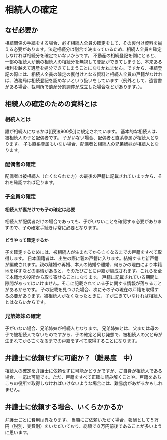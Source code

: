 # 相続人の確定
## なぜ必要か
相続関係の手続をする場合、必ず相続人全員の確定をして、その裏付け資料を揃える必要があります。法定相続分は割合で決まっているため、相続人全員を確定しなければ相続分を確定でいないからです。
不動産の相続登記を例にとると、一部の相続人が他の相続人の相続分を無視して登記ができてしまうと、本来ある権利を越えて遺産を処分できてしまうことになりかねません。ですから、相続登記の際には、相続人全員の確定の裏付けとなる資料と相続人全員の戸籍がなければ、法務局は相続登記を認めないという扱いをしています（例外として、遺言書がある場合、裁判所で遺産分割調停が成立した場合などがあります。）。
## 相続人の確定のための資料とは
### 相続人とは
誰が相続人になるかは[[民法900条]]に規定されています。
基本的な相続人は、被相続人の子と配偶者です。
子がいない場合、配偶者と直系尊属が相続人となります。
子も直系尊属もいない場合、配偶者と相続人の兄弟姉妹が相続人となります。
### 配偶者の確定
配偶者は被相続人（亡くなられた方）の最後の戸籍に記載されていますから、それを確認すれば足ります。
### 子全員の確定
#### 相続人が妻だけでも子の確定は必要
相続人が配偶者だけの場合であっても、子がいないことを確認する必要がありますので、子の確定手続きは常に必要となります。
#### どうやって確定するか
子を確定するためには、被相続人が生まれてから亡くなるまでの戸籍をすべて取得します。 日本国籍者は、出生の際に親の戸籍に入ります。結婚すると新戸籍が編成されます。親の離婚や再婚、本人の結婚や離婚、何らかの理由により本籍地を移すなどの事情があると、そのたびごとに戸籍が編成されます。これらを全て本籍地の役所から取り寄せることになります。 
戸籍に記載されている期間に隙間があってはいけません。そこに記載されている子に関する情報が落ちることがあるからです。
子の記載を見つけた場合、次にその子の現在の戸籍を取得する必要があります。被相続人がなくなったときに、子が生きていなければ相続人とはならいからです。
### 兄弟姉妹の確定
子がいない場合、兄弟姉妹が相続人となります。
兄弟姉妹とは、父または母の子で被相続人でないものですから、子の確定と同じ発想で、被相続人の父と母が生まれてから亡くなるまでの戸籍をすべて取得することになります。
## 弁護士に依頼せずに可能か？（難易度　中）
相続人の確定を弁護士に依頼せずに可能かどうかですが、ご自身が相続人である場合、一応は可能です。ただ、戸籍をすべて正確に読み解くことや、戸籍をあちこちの役所で取得しなければいけないような場合には、難易度があがるかもしれません。
## 弁護士に依頼する場合、いくらかかるか
弁護士ごとに費用は異なります。
当職にご依頼いただく場合、報酬として５万円（税別、実費別）をいただいており、総額で８万円前後であることが多いように思います。